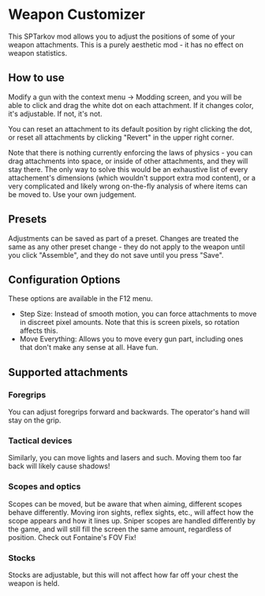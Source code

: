 # Weapon Customizer

This SPTarkov mod allows you to adjust the positions of some of your weapon attachments. This is a purely aesthetic mod - it has no effect on weapon statistics.

## How to use

Modify a gun with the context menu -> Modding screen, and you will be able to click and drag the white dot on each attachment. If it changes color, it's adjustable. If not, it's not.

You can reset an attachment to its default position by right clicking the dot, or reset all attachments by clicking "Revert" in the upper right corner.

Note that there is nothing currently enforcing the laws of physics - you can drag attachments into space, or inside of other attachments, and they will stay there. The only way to solve this would be an exhaustive list of every attachement's dimensions (which wouldn't support extra mod content), or a very complicated and likely wrong on-the-fly analysis of where items can be moved to. Use your own judgement.

## Presets

Adjustments can be saved as part of a preset. Changes are treated the same as any other preset change - they do not apply to the weapon until you click "Assemble", and they do not save until you press "Save".

## Configuration Options

These options are available in the F12 menu.

-   Step Size: Instead of smooth motion, you can force attachments to move in discreet pixel amounts. Note that this is screen pixels, so rotation affects this.
-   Move Everything: Allows you to move every gun part, including ones that don't make any sense at all. Have fun.

## Supported attachments

### Foregrips

You can adjust foregrips forward and backwards. The operator's hand will stay on the grip.

### Tactical devices

Similarly, you can move lights and lasers and such. Moving them too far back will likely cause shadows!

### Scopes and optics

Scopes can be moved, but be aware that when aiming, different scopes behave differently. Moving iron sights, reflex sights, etc., will affect how the scope appears and how it lines up. Sniper scopes are handled differently by the game, and will still fill the screen the same amount, regardless of position. Check out Fontaine's FOV Fix!

### Stocks

Stocks are adjustable, but this will not affect how far off your chest the weapon is held.
